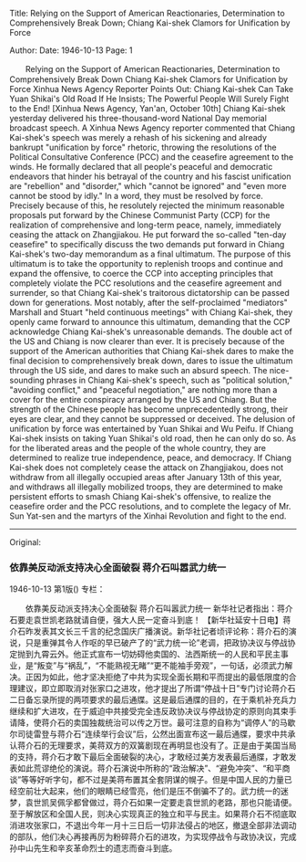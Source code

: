 Title: Relying on the Support of American Reactionaries, Determination to Comprehensively Break Down; Chiang Kai-shek Clamors for Unification by Force

Author:
Date: 1946-10-13
Page: 1

　　Relying on the Support of American Reactionaries, Determination to Comprehensively Break Down
    Chiang Kai-shek Clamors for Unification by Force
    Xinhua News Agency Reporter Points Out: Chiang Kai-shek Can Take Yuan Shikai's Old Road If He Insists; The Powerful People Will Surely Fight to the End!
    [Xinhua News Agency, Yan'an, October 10th] Chiang Kai-shek yesterday delivered his three-thousand-word National Day memorial broadcast speech. A Xinhua News Agency reporter commented that Chiang Kai-shek's speech was merely a rehash of his sickening and already bankrupt "unification by force" rhetoric, throwing the resolutions of the Political Consultative Conference (PCC) and the ceasefire agreement to the winds. He formally declared that all people's peaceful and democratic endeavors that hinder his betrayal of the country and his fascist unification are "rebellion" and "disorder," which "cannot be ignored" and "even more cannot be stood by idly." In a word, they must be resolved by force. Precisely because of this, he resolutely rejected the minimum reasonable proposals put forward by the Chinese Communist Party (CCP) for the realization of comprehensive and long-term peace, namely, immediately ceasing the attack on Zhangjiakou. He put forward the so-called "ten-day ceasefire" to specifically discuss the two demands put forward in Chiang Kai-shek's two-day memorandum as a final ultimatum. The purpose of this ultimatum is to take the opportunity to replenish troops and continue and expand the offensive, to coerce the CCP into accepting principles that completely violate the PCC resolutions and the ceasefire agreement and surrender, so that Chiang Kai-shek's traitorous dictatorship can be passed down for generations. Most notably, after the self-proclaimed "mediators" Marshall and Stuart "held continuous meetings" with Chiang Kai-shek, they openly came forward to announce this ultimatum, demanding that the CCP acknowledge Chiang Kai-shek's unreasonable demands. The double act of the US and Chiang is now clearer than ever. It is precisely because of the support of the American authorities that Chiang Kai-shek dares to make the final decision to comprehensively break down, dares to issue the ultimatum through the US side, and dares to make such an absurd speech. The nice-sounding phrases in Chiang Kai-shek's speech, such as "political solution," "avoiding conflict," and "peaceful negotiation," are nothing more than a cover for the entire conspiracy arranged by the US and Chiang. But the strength of the Chinese people has become unprecedentedly strong, their eyes are clear, and they cannot be suppressed or deceived. The delusion of unification by force was entertained by Yuan Shikai and Wu Peifu. If Chiang Kai-shek insists on taking Yuan Shikai's old road, then he can only do so. As for the liberated areas and the people of the whole country, they are determined to realize true independence, peace, and democracy. If Chiang Kai-shek does not completely cease the attack on Zhangjiakou, does not withdraw from all illegally occupied areas after January 13th of this year, and withdraws all illegally mobilized troops, they are determined to make persistent efforts to smash Chiang Kai-shek's offensive, to realize the ceasefire order and the PCC resolutions, and to complete the legacy of Mr. Sun Yat-sen and the martyrs of the Xinhai Revolution and fight to the end.



<hr /> 

Original: 


### 依靠美反动派支持决心全面破裂  蒋介石叫嚣武力统一

1946-10-13
第1版()
专栏：

　　依靠美反动派支持决心全面破裂
    蒋介石叫嚣武力统一
    新华社记者指出：蒋介石要走袁世凯老路就请自便，强大人民一定奋斗到底！
    【新华社延安十日电】蒋介石昨发表其文长三千言的纪念国庆广播演说。新华社记者顷评论称：蒋介石的演说，只是重弹其令人作呕的早已破产了的“武力统一论”老调，把政协决议与停战协定抛到九霄云外。他正式宣布一切妨碍他卖国的、法西斯统一的人民和平民主事业，是“叛变”与“祸乱”，“不能熟视无睹”“更不能袖手旁观”，一句话，必须武力解决。正因为如此，他才坚决拒绝了中共为实现全面长期和平而提出的最低限度的合理建议，即立即取消对张家口之进攻，他才提出了所谓“停战十日”专门讨论蒋介石二日备忘录所提的两项要求的最后通牒。这是最后通牒的目的，在于乘机补充兵力继续和扩大进攻，在于威迫中共接受完全违反政协决议与停战协定的原则向其束手请降，使蒋介石的卖国独裁统治可以传之万世。最可注意的自称为“调停人”的马歇尔司徒雷登与蒋介石“连续举行会议”后，公然出面宣布这一最后通牒，要求中共承认蒋介石的无理要求，美蒋双方的双簧剧现在再明显也没有了。正是由于美国当局的支持，蒋介石才敢下最后全面破裂的决心，才敢经过美方发表最后通牒，才敢发表如此荒谬绝伦的演说。蒋介石演说中所称的“政治解决”、“避免冲突”、“和平商谈”等等好听字句，都不过是美蒋布置其全套阴谋的幌子。但是中国人民的力量已经空前壮大起来，他们的眼睛已经雪亮，他们是压不倒骗不了的。武力统一的迷梦，袁世凯吴佩孚都曾做过，蒋介石如果一定要走袁世凯的老路，那也只能请便。至于解放区和全国人民，则决心实现真正的独立和平与民主。如果蒋介石不彻底取消进攻张家口，不退出今年一月十三日后一切非法侵占的地区，撤退全部非法调动的部队，他们决心再接再厉为粉碎蒋介石的进攻，为实现停战令与政协决议，完成孙中山先生和辛亥革命烈士的遗志而奋斗到底。
